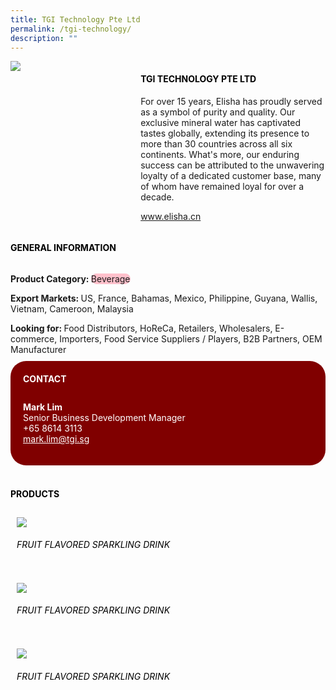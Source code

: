 ```yaml
--- 
title: TGI Technology Pte Ltd 
permalink: /tgi-technology/ 
description: ""
---
```


<div class="flex-paragraph"> 
<div class="flex-container" style="display: flex; flex-wrap: wrap;"> 
<div class="card sgds" style="flex: 1 1 40%; display: block;"> 
<img src="https://drive.google.com/u/0/uc?id=18aUQi8cH5LVj63Il3Pwa0AzRupsf42RM&export=download"> 
</div> 
<div class="card-sgds" style="flex: 1 1 58%; display: block; margin-left: 3px"> 
<h4 style="text-transform: uppercase; color: black;">
<b>TGI Technology Pte Ltd
</b>
</h4> 
<p>For over 15 years, Elisha has proudly served as a symbol of purity and quality. Our exclusive mineral water has captivated tastes globally, extending its presence to more than 30 countries across all six continents. What's more, our enduring success can be attributed to the unwavering loyalty of a dedicated customer base, many of whom have remained loyal for over a decade.
</p> 
<p>
<a href="https://www.elisha.cn" target="_blank">www.elisha.cn
</a>
</p> 
</div> 
</div> 
</div> 
<h4 style="text-transform: uppercase; color: black;"> 
<b>General Information
</b> 
</h4> 
<div class="flex-container" style="display: flex; flex-wrap: wrap;"> 
<div class="card sgds" style="flex: 1 1 65%; display: block; align-self: stretch"> 
<div class="flex-paragraph"> 
<p> 
<b>Product Category: 
</b> 
<span style=" background-color: pink; border-radius: 10px;">Beverage
</span> 
</p> 
<p> 
<b>Export Markets: 
</b>US, France, Bahamas, Mexico, Philippine, Guyana, Wallis, Vietnam, Cameroon, Malaysia 
</p> 
<p style="margin-bottom: 10px;"> 
<b>Looking for: 
</b>Food Distributors, HoReCa, Retailers, Wholesalers, E-commerce, Importers, Food Service Suppliers / Players, B2B Partners, OEM Manufacturer 
</p> 
</div> 
</div> 
<div class="card sgds" style="flex: 1 1 35%; padding: 10px; display: block; background-color: maroon; border-radius: 25px; align-self: center;"> 
<h4 style="color: white; margin-top: 10px; margin-left: 10px;">CONTACT
</h4> 
<div class="flex-paragraph"> 
<p style="padding: 10px; color: white;"> 
<b>Mark Lim
</b> 
<br>Senior Business Development Manager
<br>+65 8614 3113
<br> 
<a href="mailto:mark.lim@tgi.sg" style="color: white;">mark.lim@tgi.sg
</a> 
</p> 
</div> 
</div> 
</div> 
<br> 
<h4 style="text-transform: uppercase; color: black;"> 
<b>Products
</b> 
</h4> 
<div style="display: flex; flex-wrap: wrap;"> 
<div class="card sgds" style="flex: 1 1 47%; margin: 10px; display: block;"> 
<div class="flex-image" style="display: block;"> 
<img src="https://drive.google.com/u/0/uc?id=1Wnt6YcZbSjPn5hrVTa8h5avjjTOsiTlN&export=download"> 
</div> 
<div class="flex-paragraph"> 
<h6 style="text-transform: uppercase; color: black;">Fruit Flavored Sparkling Drink
</h6> 
</div> 
</div> 
<div class="card sgds" style="flex: 1 1 47%; margin: 10px; display: block;"> 
<div class="flex-image" style="display: block;"> 
<img src="https://drive.google.com/u/0/uc?id=1InBJg-Cr7_tNAiXYWHQENgK-H7V34WwG&export=download"> 
</div> 
<div class="flex-paragraph"> 
<h6 style="text-transform: uppercase; color: black;">Fruit Flavored Sparkling Drink
</h6> 
</div> 
</div> 
<div class="card sgds" style="flex: 1 1 47%; margin: 10px; display: block;"> 
<div class="flex-image" style="display: block;"> 
<img src="https://drive.google.com/u/0/uc?id=1cSK0TNU-FQIFvXJokzJ5G0hbVGqh2ZPN&export=download"> 
</div> 
<div class="flex-paragraph"> 
<h6 style="text-transform: uppercase; color: black;">Fruit Flavored Sparkling Drink
</h6> 
</div> 
</div> 
</div>